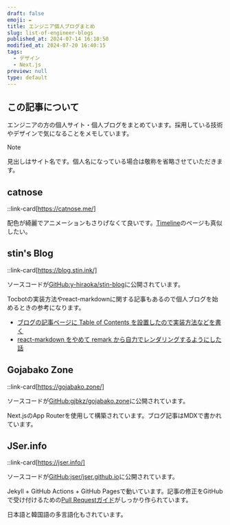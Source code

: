 ```yaml
---
draft: false
emoji: ✒️
title: エンジニア個人ブログまとめ
slug: list-of-engineer-blogs
published_at: 2024-07-14 16:10:50
modified_at: 2024-07-20 16:40:15
tags:
  - デザイン
  - Next.js
preview: null
type: default
---
```


## この記事について

エンジニアの方の個人サイト・個人ブログをまとめています。採用している技術やデザインで気になることをメモしています。

> [!NOTE]
> 見出しはサイト名です。個人名になっている場合は敬称を省略させていただきます。

## catnose

::link-card[https://catnose.me/]

配色が綺麗でアニメーションもさりげなくて良いです。[Timeline](https://catnose.me/timeline)のページも真似したい。

## stin's Blog

::link-card[https://blog.stin.ink/]

ソースコードが[GitHub:y-hiraoka/stin-blog](https://github.com/y-hiraoka/stin-blog)に公開されています。

Tocbotの実装方法やreact-markdownに関する記事もあるので個人ブログを始めるときの参考になります。

- [ブログの記事ページに Table of Contents を設置したので実装方法などを書く](https://blog.stin.ink/articles/implement-toc)
- [react-markdown をやめて remark から自力でレンダリングするようにした話](https://blog.stin.ink/articles/replace-react-markdown-with-remark)

## Gojabako Zone

::link-card[https://gojabako.zone/]

ソースコードが[GitHub:gjbkz/gojabako.zone](https://github.com/gjbkz/gojabako.zone)に公開されています。

Next.jsのApp Routerを使用して構築されています。ブログ記事はMDXで書かれています。

## JSer.info

::link-card[https://jser.info/]

ソースコードが[GitHub:jser/jser.github.io](https://github.com/jser/jser.github.io)に公開されています。

Jekyll + GitHub Actions + GitHub Pagesで動いています。記事の修正をGitHubで受け付けるための[Pull Requestガイド](https://github.com/jser/jser.info/blob/gh-pages/CONTRIBUTING.md)がしっかり作られています。

日本語と韓国語の多言語化もされています。
